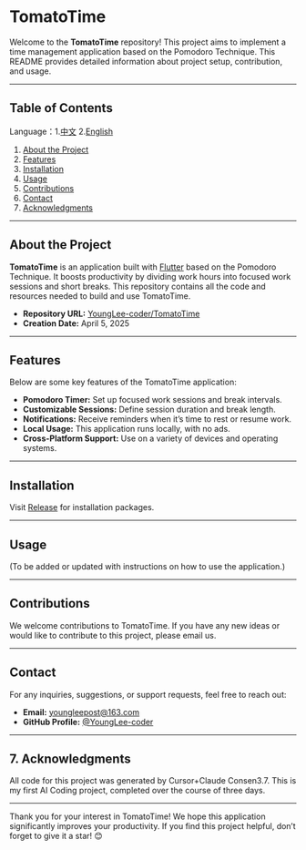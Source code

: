 # TomatoTime

Welcome to the **TomatoTime** repository! This project aims to implement a time management application based on the Pomodoro Technique. This README provides detailed information about project setup, contribution, and usage.

---

## Table of Contents

Language：1.[中文](https://github.com/YoungLee-coder/TomatoTime/blob/master/README.md) 2.[English](https://github.com/YoungLee-coder/TomatoTime/blob/master/README_EN.md)

1. [About the Project](#about-the-project)
2. [Features](#features)
3. [Installation](#installation)
4. [Usage](#usage)
5. [Contributions](#contributions)
6. [Contact](#contact)
7. [Acknowledgments](#7acknowledgments)

---

## About the Project

**TomatoTime** is an application built with [Flutter](https://flutter.dev/) based on the Pomodoro Technique. It boosts productivity by dividing work hours into focused work sessions and short breaks. This repository contains all the code and resources needed to build and use TomatoTime.

- **Repository URL:** [YoungLee-coder/TomatoTime](https://github.com/YoungLee-coder/TomatoTime)
- **Creation Date:** April 5, 2025

---

## Features

Below are some key features of the TomatoTime application:

- **Pomodoro Timer:** Set up focused work sessions and break intervals.
- **Customizable Sessions:** Define session duration and break length.
- **Notifications:** Receive reminders when it’s time to rest or resume work.
- **Local Usage:** This application runs locally, with no ads.
- **Cross-Platform Support:** Use on a variety of devices and operating systems.

---

## Installation

Visit [Release](https://github.com/YoungLee-coder/TomatoTime/releases/tag/Release) for installation packages.

---

## Usage

(To be added or updated with instructions on how to use the application.)

---

## Contributions

We welcome contributions to TomatoTime. If you have any new ideas or would like to contribute to this project, please email us.

---

## Contact

For any inquiries, suggestions, or support requests, feel free to reach out:

- **Email:** youngleepost@163.com
- **GitHub Profile:** [@YoungLee-coder](https://github.com/YoungLee-coder)

---

## 7. Acknowledgments

All code for this project was generated by Cursor+Claude Consen3.7. This is my first AI Coding project, completed over the course of three days.

---

Thank you for your interest in TomatoTime! We hope this application significantly improves your productivity. If you find this project helpful, don’t forget to give it a star! 😊